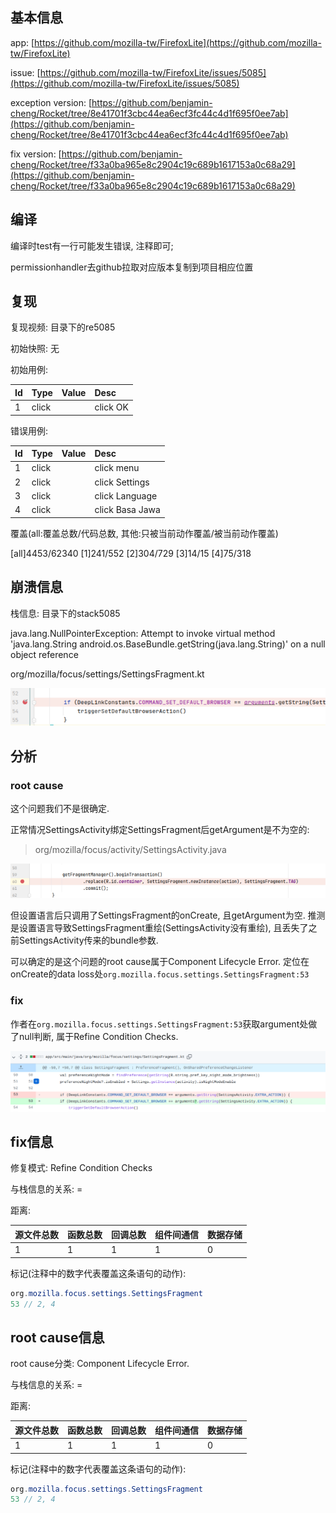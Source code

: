 ## 基本信息

app: [https://github.com/mozilla-tw/FirefoxLite](https://github.com/mozilla-tw/FirefoxLite)

issue: [https://github.com/mozilla-tw/FirefoxLite/issues/5085](https://github.com/mozilla-tw/FirefoxLite/issues/5085)

exception version: [https://github.com/benjamin-cheng/Rocket/tree/8e41701f3cbc44ea6ecf3fc44c4d1f695f0ee7ab](https://github.com/benjamin-cheng/Rocket/tree/8e41701f3cbc44ea6ecf3fc44c4d1f695f0ee7ab)

fix version: [https://github.com/benjamin-cheng/Rocket/tree/f33a0ba965e8c2904c19c689b1617153a0c68a29](https://github.com/benjamin-cheng/Rocket/tree/f33a0ba965e8c2904c19c689b1617153a0c68a29)

## 编译

编译时test有一行可能发生错误, 注释即可; 

permissionhandler去github拉取对应版本复制到项目相应位置

## 复现

复现视频: 目录下的re5085

初始快照: 无

初始用例:

|Id|Type|Value|Desc|
|:----|:----|:----|:----|
|1|click|    |click OK|

错误用例:

|Id|Type|Value|Desc|
|:----|:----|:----|:----|
|1|click|    |click menu|
|2|click|    |click Settings|
|3|click|    |click Language|
|4|click|    |click Basa Jawa|

覆盖(all:覆盖总数/代码总数, 其他:只被当前动作覆盖/被当前动作覆盖)

[all]4453/62340 [1]241/552 [2]304/729 [3]14/15 [4]75/318

## 崩溃信息

栈信息: 目录下的stack5085

java.lang.NullPointerException: Attempt to invoke virtual method 'java.lang.String android.os.BaseBundle.getString(java.lang.String)' on a null object reference

org/mozilla/focus/settings/SettingsFragment.kt

![image-20220313091912301](README.assets/image-20220313091912301.png)

## 分析

### root cause

这个问题我们不是很确定. 

正常情况SettingsActivity绑定SettingsFragment后getArgument是不为空的:

> org/mozilla/focus/activity/SettingsActivity.java

![image-20220313091917185](README.assets/image-20220313091917185.png)

但设置语言后只调用了SettingsFragment的onCreate, 且getArgument为空. 推测是设置语言导致SettingsFragment重绘(SettingsActivity没有重绘), 且丢失了之前SettingsActivity传来的bundle参数. 

可以确定的是这个问题的root cause属于Component Lifecycle Error. 定位在onCreate的data loss处`org.mozilla.focus.settings.SettingsFragment:53`

### fix

作者在`org.mozilla.focus.settings.SettingsFragment:53`获取argument处做了null判断, 属于Refine Condition Checks. 

![image-20220407132749523](README.assets/image-20220407132749523.png)

## fix信息

修复模式: Refine Condition Checks

与栈信息的关系: =

距离:

|源文件总数|函数总数|回调总数|组件间通信|数据存储|
|:----|:----|:----|:----|:----|
|1|1|1|1|0|

标记(注释中的数字代表覆盖这条语句的动作):

```java
org.mozilla.focus.settings.SettingsFragment
53 // 2, 4
```
## root cause信息

root cause分类: Component Lifecycle Error.

与栈信息的关系: =

距离:

|源文件总数|函数总数|回调总数|组件间通信|数据存储|
|:----|:----|:----|:----|:----|
|1|1|1|1|0|

标记(注释中的数字代表覆盖这条语句的动作):

```java
org.mozilla.focus.settings.SettingsFragment
53 // 2, 4
```
